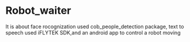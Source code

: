 # Robot_waiter
It is about face rocognization used cob_people_detection package, text to speech used iFLYTEK SDK,and an android app to control a robot moving
